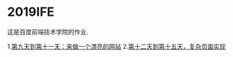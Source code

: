 # 2019IFE
这是百度前端技术学院的作业.

1.[第九天到第十一天：来做一个漂亮的网站](https://whatqiu.github.io/2019IFE/day9.html)
2.[第十二天到第十五天，复杂页面实现](https://whatqiu.github.io/2019IFE/day12.html)
